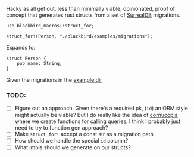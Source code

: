 Hacky as all get out, less than minimally viable, opinionated, proof of concept that generates rust structs from a set of [SurrealDB](https://github.com/surrealdb/surrealdb) migrations.    
    
```
use blackbird_macros::struct_for;

struct_for!(Person, "./blackbird/examples/migrations");
```

Expands to:

```
struct Person {
    pub name: String,
}
```

Given the migrations in the [example dir](https://github.com/lfn3/blackbird/tree/main/blackbird/examples/migrations)

### TODO:

- [ ] Figure out an approach.
      Given there's a required pk, (`id`) an ORM style might actually be viable?
      But I do really like the idea of [cornucopia](https://github.com/cornucopia-rs/cornucopia) where we create functions for calling queries.
      I think I probably just need to try to function gen approach?
- [ ] Make `struct_for!` accept a const str as a migration path
- [ ] How should we handle the special `id` column?
- [ ] What impls should we generate on our structs?